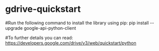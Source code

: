 # gdrive-quickstart

#Run the following command to install the library using pip:
pip install --upgrade google-api-python-client


#To further details you can read:
https://developers.google.com/drive/v3/web/quickstart/python